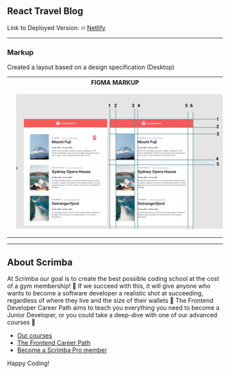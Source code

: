 ## React Travel Blog

Link to Deployed Version: 🔥 [Netlify](https://nils-travel-blog.netlify.app/)

---

### Markup

Created a layout based on a design specification (Desktop)

<table>
    <tr>
      <th>FIGMA MARKUP</th>
    </tr>
    <tr>
        <td> <img src='./src/assets/markup.png' style='padding:1em'> </td>
    </tr>
</table>

---

## About Scrimba

At Scrimba our goal is to create the best possible coding school at the cost of a gym membership! 💜
If we succeed with this, it will give anyone who wants to become a software developer a realistic shot at succeeding, regardless of where they live and the size of their wallets 🎉
The Frontend Developer Career Path aims to teach you everything you need to become a Junior Developer, or you could take a deep-dive with one of our advanced courses 🚀

- [Our courses](https://scrimba.com/allcourses)
- [The Frontend Career Path](https://scrimba.com/learn/frontend)
- [Become a Scrimba Pro member](https://scrimba.com/pricing)

Happy Coding!
